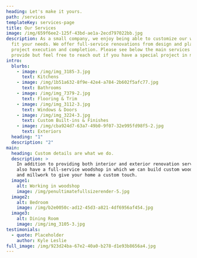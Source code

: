 ```yaml
---
heading: Let's make it yours.
path: /services
templateKey: services-page
title: Our Services
image: /img/659f6ee2-125f-43bd-ae1a-2ecd797022bb.jpg
description: As a small company, we enjoy being able to customize our work to
  fit your needs. We offer full-service renovations from design and planning, to
  project execution and completion. Please see below the main services we
  provide but feel free to reach out if you have a special project in mind!
intro:
  blurbs:
    - image: /img/img_3185-3.jpg
      text: Kitchens
    - image: /img/1b51a632-8f9e-42e4-a784-2b602f5afc77.jpg
      text: Bathrooms
    - image: /img/img_7379-2.jpg
      text: Flooring & Trim
    - image: /img/img_3112-3.jpg
      text: Windows & Doors
    - image: /img/img_3224-3.jpg
      text: Custom Built-ins & Finishes
    - image: /img/cba924d7-63a7-49b0-9f07-32e995fd98f5-2.jpg
      text: Exteriors
  heading: "1"
  description: "2"
main:
  heading: Custom details are what we do.
  description: >
    In addition to providing both interior and exterior renovation services, we
    also have a full-service woodshop in which we can build custom wood cabinets
    and millwork to give your home a custom touch. 
  image1:
    alt: Working in woodshop
    image: /img/penultimatefullsizerender-5.jpg
  image2:
    alt: Bedroom
    image: /img/b2e0050c-ad12-45d3-a821-4df6956af454.jpg
  image3:
    alt: Dining Room
    image: /img/img_3105-3.jpg
testimonials:
  - quote: Placeholder
    author: Kyle Leslie
full_image: /img/923d24ba-67e2-40a0-b278-d1e93b8656a4.jpg
---
```

